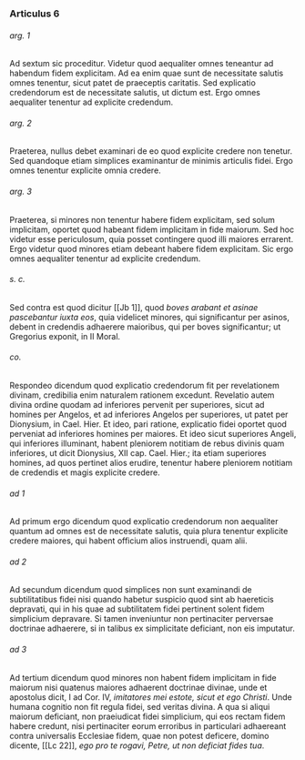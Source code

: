 ### Articulus 6

###### arg. 1
Ad sextum sic proceditur. Videtur quod aequaliter omnes teneantur ad habendum fidem explicitam. Ad ea enim quae sunt de necessitate salutis omnes tenentur, sicut patet de praeceptis caritatis. Sed explicatio credendorum est de necessitate salutis, ut dictum est. Ergo omnes aequaliter tenentur ad explicite credendum.

###### arg. 2
Praeterea, nullus debet examinari de eo quod explicite credere non tenetur. Sed quandoque etiam simplices examinantur de minimis articulis fidei. Ergo omnes tenentur explicite omnia credere.

###### arg. 3
Praeterea, si minores non tenentur habere fidem explicitam, sed solum implicitam, oportet quod habeant fidem implicitam in fide maiorum. Sed hoc videtur esse periculosum, quia posset contingere quod illi maiores errarent. Ergo videtur quod minores etiam debeant habere fidem explicitam. Sic ergo omnes aequaliter tenentur ad explicite credendum.

###### s. c.
Sed contra est quod dicitur [[Jb 1]], quod *boves arabant et asinae pascebantur iuxta eos*, quia videlicet minores, qui significantur per asinos, debent in credendis adhaerere maioribus, qui per boves significantur; ut Gregorius exponit, in II Moral.

###### co.
Respondeo dicendum quod explicatio credendorum fit per revelationem divinam, credibilia enim naturalem rationem excedunt. Revelatio autem divina ordine quodam ad inferiores pervenit per superiores, sicut ad homines per Angelos, et ad inferiores Angelos per superiores, ut patet per Dionysium, in Cael. Hier. Et ideo, pari ratione, explicatio fidei oportet quod perveniat ad inferiores homines per maiores. Et ideo sicut superiores Angeli, qui inferiores illuminant, habent pleniorem notitiam de rebus divinis quam inferiores, ut dicit Dionysius, XII cap. Cael. Hier.; ita etiam superiores homines, ad quos pertinet alios erudire, tenentur habere pleniorem notitiam de credendis et magis explicite credere.

###### ad 1
Ad primum ergo dicendum quod explicatio credendorum non aequaliter quantum ad omnes est de necessitate salutis, quia plura tenentur explicite credere maiores, qui habent officium alios instruendi, quam alii.

###### ad 2
Ad secundum dicendum quod simplices non sunt examinandi de subtilitatibus fidei nisi quando habetur suspicio quod sint ab haereticis depravati, qui in his quae ad subtilitatem fidei pertinent solent fidem simplicium depravare. Si tamen inveniuntur non pertinaciter perversae doctrinae adhaerere, si in talibus ex simplicitate deficiant, non eis imputatur.

###### ad 3
Ad tertium dicendum quod minores non habent fidem implicitam in fide maiorum nisi quatenus maiores adhaerent doctrinae divinae, unde et apostolus dicit, I ad Cor. IV, *imitatores mei estote, sicut et ego Christi*. Unde humana cognitio non fit regula fidei, sed veritas divina. A qua si aliqui maiorum deficiant, non praeiudicat fidei simplicium, qui eos rectam fidem habere credunt, nisi pertinaciter eorum erroribus in particulari adhaereant contra universalis Ecclesiae fidem, quae non potest deficere, domino dicente, [[Lc 22]], *ego pro te rogavi, Petre, ut non deficiat fides tua*.

